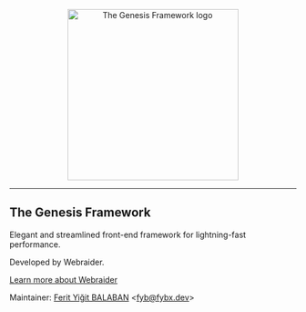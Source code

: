 <p align="center">
    <img src="https://raw.githubusercontent.com/webraiderlabs/genesis/main/docs/standart.svg" alt="The Genesis Framework logo" width="300">
</p>

---

## The Genesis Framework

Elegant and streamlined front-end framework for lightning-fast performance.

Developed by Webraider.

[Learn more about Webraider](https://webraider.dev)

Maintainer: [Ferit Yiğit BALABAN](https://github.com/fybx) <[fyb@fybx.dev](mailto:fyb@fybx.dev)>
